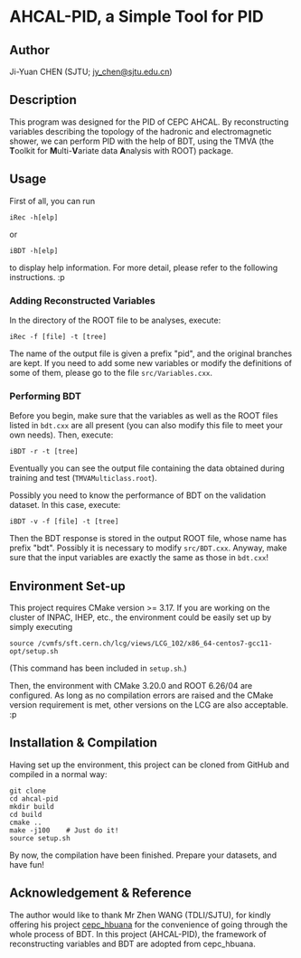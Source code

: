 # AHCAL-PID, a Simple Tool for PID

## Author
Ji-Yuan CHEN (SJTU; <jy_chen@sjtu.edu.cn>)

## Description
This program was designed for the PID of CEPC AHCAL.  By reconstructing variables describing the topology of the hadronic and electromagnetic shower, we can perform PID with the help of BDT, using the TMVA (the **T**oolkit for **M**ulti-**V**ariate data **A**nalysis with ROOT) package.

## Usage
First of all, you can run
```shell
iRec -h[elp]
```
or
```shell
iBDT -h[elp]
```
to display help information.  For more detail, please refer to the following instructions. :p

### Adding Reconstructed Variables
In the directory of the ROOT file to be analyses, execute:
```shell
iRec -f [file] -t [tree]
```
The name of the output file is given a prefix "pid", and the original branches are kept.  If you need to add some new variables or modify the definitions of some of them, please go to the file `src/Variables.cxx`.

### Performing BDT
Before you begin, make sure that the variables as well as the ROOT files listed in `bdt.cxx` are all present (you can also modify this file to meet your own needs).  Then, execute:
```shell
iBDT -r -t [tree]
```
Eventually you can see the output file containing the data obtained during training and test (`TMVAMulticlass.root`).

Possibly you need to know the performance of BDT on the validation dataset.  In this case, execute:
```shell
iBDT -v -f [file] -t [tree]
```
Then the BDT response is stored in the output ROOT file, whose name has prefix "bdt".  Possibly it is necessary to modify `src/BDT.cxx`.  Anyway, make sure that the input variables are exactly the same as those in `bdt.cxx`!

## Environment Set-up
This project requires CMake version >= 3.17.  If you are working on the cluster of INPAC, IHEP, etc., the environment could be easily set up by simply executing
```shell
source /cvmfs/sft.cern.ch/lcg/views/LCG_102/x86_64-centos7-gcc11-opt/setup.sh
```
(This command has been included in `setup.sh`.)

Then, the environment with CMake 3.20.0 and ROOT 6.26/04 are configured.  As long as no compilation errors are raised and the CMake version requirement is met, other versions on the LCG are also acceptable. :p

## Installation & Compilation
Having set up the environment, this project can be cloned from GitHub and compiled in a normal way:
```shell
git clone
cd ahcal-pid
mkdir build
cd build
cmake ..
make -j100    # Just do it!
source setup.sh
```

By now, the compilation have been finished.  Prepare your datasets, and have fun!

## Acknowledgement & Reference
The author would like to thank Mr Zhen WANG (TDLI/SJTU), for kindly offering his project [cepc\_hbuana](https://github.com/wangz1996/cepc_hbuana) for the convenience of going through the whole process of BDT.  In this project (AHCAL-PID), the framework of reconstructing variables and BDT are adopted from cepc\_hbuana.
